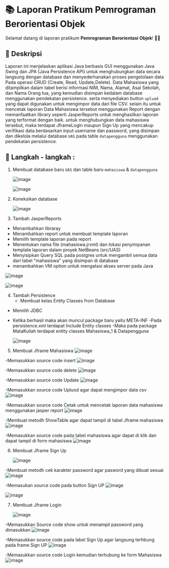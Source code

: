 # 📚 Laporan Pratikum Pemrograman Berorientasi Objek

Selamat datang di laporan pratikum **Pemrograman Berorientasi Objek**! 🎉😄

## 📖 Deskripsi
Laporan ini menjelaskan aplikasi Java berbasis GUI menggunakan Java Swing dan JPA (Java Persistence API) untuk menghubungkan data secara langsung dengan database dan menyederhanakan proses pengelolaan data Pada operasi CRUD (Create, Read, Update,Delete). Data Mahasiswa yang ditampilkan dalam tabel berisi informasi NIM, Nama, Alamat, Asal Sekolah, dan Nama Orang tua, yang kemudian disimpan kedalam database menggunakan pendekatan persistence. serta menyediakan button `upluod` yang dapat digunakan untuk mengimpor data dari file CSV.
selain itu untuk mencetak laporan Data Mahasiswa tersebut menggunakan Report dengan memanfaatkan library seperti JasperReports untuk menghasilkan laporan yang terformat dengan baik. untuk menghubungkan data mahasiswa tersebut, maka terdapat JframeLogin maupun Sign Up yang mencakup verifikasi data berdasarkan input username dan password, yang disimpan dan dikelola melalui database `UAS` pada table `datapengguna` menggunakan pendekatan persistence.

## 🔗 Langkah - langkah :

1. Membuat database baru `UAS` dan table baru `mahasiswa` & `datapengguna`

   ![image](https://github.com/user-attachments/assets/d5a9c57e-8df0-4274-b82f-54ca66d25c70)


   ![image](https://github.com/user-attachments/assets/871f2d0e-201e-4d58-b581-6308d001cf7d)



2. Koneksikan database

   ![image](https://github.com/user-attachments/assets/0a655117-7054-4aad-8941-75bf7c18a4e2)



3. Tambah JasperReports
- Menambahkan libraray
- Menambahkan report untuk membuat template laporan
- Memilih template laporan pada report
- Menentukan nama file (mahasiswa.jrxml) dan lokasi penyimpanan template laporan dalam proyek NetBeans (src/UAS)
- Menyisipkan Query SQL pada postgres untuk mengambil semua data dari tabel "mahasiswa" yang disimpan di database
-  menambahkan VM option untuk mengatasi akses server pada Java

  ![image](https://github.com/user-attachments/assets/76f8fa00-2de3-4cbd-a27e-5ef8f034762b)

  ![image](https://github.com/user-attachments/assets/8a335600-a891-4356-97c8-1f5865004ac9)



4. Tambah Persistence
   - Membuat kelas Entity Classes from Database
- Memilih JDBC
- Ketika berhasil maka akan muncul package baru yaitu META-INF
-Pada persistence.xml terdapat Include Entity classes
-Maka pada package MataKuliah terdapat entity classes Mahasiswa_1 & Datapengguna

  ![image](https://github.com/user-attachments/assets/248fcc4a-a8b6-4749-b50a-d0cae4ffdf49)


5. Membuat Jframe Mahasiswa 
![image](https://github.com/user-attachments/assets/ff4e9308-bef8-4e9c-a9dd-f5b2004ec96f)

-Memasukkan source code insert
![image](https://github.com/user-attachments/assets/0fe4e241-85c8-4621-a69a-bb4b8ec75a41)


-Memasukkan source code delete
![image](https://github.com/user-attachments/assets/dad3f5a5-a9c8-4686-96fd-cff5c92ec760)


-Memasukkan source code Update 
![image](https://github.com/user-attachments/assets/10b4ed73-08d4-4557-aadd-2ea03ca56865)



-Memasukkan source code Upluod agar dapat mengimpor data csv
![image](https://github.com/user-attachments/assets/258a8535-3db9-4ccb-9d11-0230739152d1)



-Memasukkan source code Cetak untuk mencetak laporan data mahasiswa menggunakan jasper report 
![image](https://github.com/user-attachments/assets/19eea83c-3a59-49d8-9635-b759c7809f79)



-Membuat metodh ShowTable agar dapat tampil di tabel Jframe mahasiswa
![image](https://github.com/user-attachments/assets/6ed477dc-b030-41f8-b20b-c22601c5f2b4)



-Memasukkan source code pada tabel mahasiswa agar dapat di klik dan dapat tampil di form mahasiswa
![image](https://github.com/user-attachments/assets/9ef09716-0093-46fa-a036-d790a476d6f5)


6. Membuat Jframe Sign Up


   ![image](https://github.com/user-attachments/assets/59e969a4-1c68-4b55-a901-9d4e0abe9b02)

-Membuat metodh cek karakter password agar pasword yang dibuat sesuai 
![image](https://github.com/user-attachments/assets/7e933c6d-f14a-40d3-ac48-54452b090ba3)

-Memasukan source code pada button Sign UP
![image](https://github.com/user-attachments/assets/0c91ec7e-43d4-407f-b87f-9fd0860aed26)

![image](https://github.com/user-attachments/assets/477d84d0-1ec3-426b-9437-a78d8d24747f)


7. Membuat Jframe Login




   ![image](https://github.com/user-attachments/assets/aaaad208-c344-4b3b-b1c3-d9d45d4ae717)


-Memasukkan Source code show untuk menampil password yang dimasukkan
![image](https://github.com/user-attachments/assets/f337369a-3174-485b-9445-88c854855958)

-Memasukkan source code pada label Sign Up agar langsung terhbung pada frame Sign UP
![image](https://github.com/user-attachments/assets/cc97676f-7859-43cc-bc75-7abdf284b787)


-Memasukkan source code Login kemudian terhubung ke form Mahasiswa
![image](https://github.com/user-attachments/assets/5e2bc945-3224-4151-b516-baa4b52d29c7)






   














   

   



